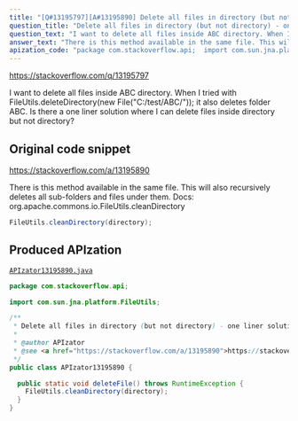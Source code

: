 ```yaml
---
title: "[Q#13195797][A#13195890] Delete all files in directory (but not directory) - one liner solution"
question_title: "Delete all files in directory (but not directory) - one liner solution"
question_text: "I want to delete all files inside ABC directory. When I tried with FileUtils.deleteDirectory(new File(\"C:/test/ABC/\")); it also deletes folder ABC. Is there a one liner solution where I can delete files inside directory but not directory?"
answer_text: "There is this method available in the same file. This will also recursively deletes all sub-folders and files under them. Docs: org.apache.commons.io.FileUtils.cleanDirectory"
apization_code: "package com.stackoverflow.api;  import com.sun.jna.platform.FileUtils;  /**  * Delete all files in directory (but not directory) - one liner solution  *  * @author APIzator  * @see <a href=\"https://stackoverflow.com/a/13195890\">https://stackoverflow.com/a/13195890</a>  */ public class APIzator13195890 {    public static void deleteFile() throws RuntimeException {     FileUtils.cleanDirectory(directory);   } }"
---
```


https://stackoverflow.com/q/13195797

I want to delete all files inside ABC directory.
When I tried with FileUtils.deleteDirectory(new File(&quot;C:/test/ABC/&quot;)); it also deletes folder ABC.
Is there a one liner solution where I can delete files inside directory but not directory?



## Original code snippet

https://stackoverflow.com/a/13195890

There is this method available in the same file. This will also recursively deletes all sub-folders and files under them.
Docs: org.apache.commons.io.FileUtils.cleanDirectory

```java
FileUtils.cleanDirectory(directory);
```

## Produced APIzation

[`APIzator13195890.java`](https://github.com/pasqualesalza/apization-temp-data/raw/master/apizations/java/APIzator13195890.java)

```java
package com.stackoverflow.api;

import com.sun.jna.platform.FileUtils;

/**
 * Delete all files in directory (but not directory) - one liner solution
 *
 * @author APIzator
 * @see <a href="https://stackoverflow.com/a/13195890">https://stackoverflow.com/a/13195890</a>
 */
public class APIzator13195890 {

  public static void deleteFile() throws RuntimeException {
    FileUtils.cleanDirectory(directory);
  }
}

```